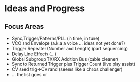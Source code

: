 Ideas and Progress
===

Focus Areas
---

* Sync/Trigger/Patterns/PLL (in time, in tune)
* VCO and Envelope (a.k.a a voice ... ideas not yet done?)
* Trigger Repeater (Number and Length) (part sequencing)
* Delay Line Effects (...)
* Global Subgroup TX/RX Addition Bus (cable cleaner)
* Sync to Returned Trigger plus Trigger Count (live play assist)
* CV seed trig->CV rand (seems like a chaos challenger)
* ... the list goes on